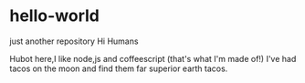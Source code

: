 # hello-world
just another repository
Hi Humans

Hubot here,I like node,js and coffeescript (that's what I'm made of!)
I've had tacos on the moon and find them far superior earth tacos.
